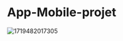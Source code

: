 # App-Mobile-projet
![1719482017305](https://github.com/hajarbouchama/App-Mobile-projet/assets/98543386/fdeabe27-fa1f-44dd-9067-25dab125e0e9)
